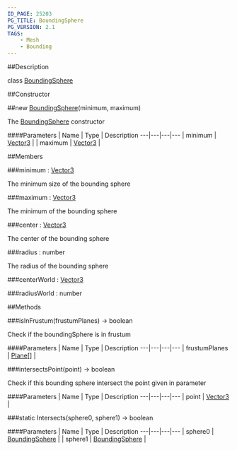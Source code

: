 ```yaml
---
ID_PAGE: 25203
PG_TITLE: BoundingSphere
PG_VERSION: 2.1
TAGS:
    - Mesh
    - Bounding
---
```

##Description

class [BoundingSphere](/classes/2.2-alpha/BoundingSphere)



##Constructor

##new [BoundingSphere](/classes/2.2-alpha/BoundingSphere)(minimum, maximum)

The [BoundingSphere](/classes/2.2-alpha/BoundingSphere) constructor

####Parameters
 | Name | Type | Description
---|---|---|---
 | minimum | [Vector3](/classes/2.2-alpha/Vector3) | 
 | maximum | [Vector3](/classes/2.2-alpha/Vector3) | 

##Members

###minimum : [Vector3](/classes/2.2-alpha/Vector3)

The minimum size of the bounding sphere

###maximum : [Vector3](/classes/2.2-alpha/Vector3)

The minimum of the bounding sphere

###center : [Vector3](/classes/2.2-alpha/Vector3)

The center of the bounding sphere

###radius : number

The radius of the bounding sphere

###centerWorld : [Vector3](/classes/2.2-alpha/Vector3)



###radiusWorld : number



##Methods

###isInFrustum(frustumPlanes) &rarr; boolean

Check if the boundingSphere is in frustum

####Parameters
 | Name | Type | Description
---|---|---|---
 | frustumPlanes | [Plane](/classes/2.2-alpha/Plane)[] | 

###intersectsPoint(point) &rarr; boolean

Check if this bounding sphere intersect the point given in parameter

####Parameters
 | Name | Type | Description
---|---|---|---
 | point | [Vector3](/classes/2.2-alpha/Vector3) | 

###static Intersects(sphere0, sphere1) &rarr; boolean



####Parameters
 | Name | Type | Description
---|---|---|---
 | sphere0 | [BoundingSphere](/classes/2.2-alpha/BoundingSphere) | 
 | sphere1 | [BoundingSphere](/classes/2.2-alpha/BoundingSphere) | 

